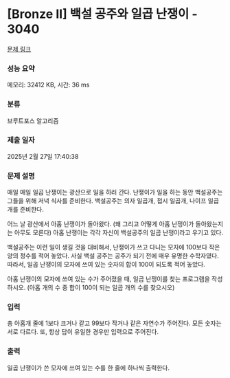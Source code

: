 # [Bronze II] 백설 공주와 일곱 난쟁이 - 3040 

[문제 링크](https://www.acmicpc.net/problem/3040) 

### 성능 요약

메모리: 32412 KB, 시간: 36 ms

### 분류

브루트포스 알고리즘

### 제출 일자

2025년 2월 27일 17:40:38

### 문제 설명

<p>매일 매일 일곱 난쟁이는 광산으로 일을 하러 간다. 난쟁이가 일을 하는 동안 백설공주는 그들을 위해 저녁 식사를 준비한다. 백설공주는 의자 일곱개, 접시 일곱개, 나이프 일곱개를 준비한다.</p>

<p>어느 날 광산에서 아홉 난쟁이가 돌아왔다. (왜 그리고 어떻게 아홉 난쟁이가 돌아왔는지는 아무도 모른다) 아홉 난쟁이는 각각 자신이 백설공주의 일곱 난쟁이라고 우기고 있다.</p>

<p>백설공주는 이런 일이 생길 것을 대비해서, 난쟁이가 쓰고 다니는 모자에 100보다 작은 양의 정수를 적어 놓았다. 사실 백설 공주는 공주가 되기 전에 매우 유명한 수학자였다. 따라서, 일곱 난쟁이의 모자에 쓰여 있는 숫자의 합이 100이 되도록 적어 놓았다.</p>

<p>아홉 난쟁이의 모자에 쓰여 있는 수가 주어졌을 때, 일곱 난쟁이를 찾는 프로그램을 작성하시오. (아홉 개의 수 중 합이 100이 되는 일곱 개의 수를 찾으시오)</p>

### 입력 

 <p>총 아홉개 줄에 1보다 크거나 같고 99보다 작거나 같은 자연수가 주어진다. 모든 숫자는 서로 다르다. 또, 항상 답이 유일한 경우만 입력으로 주어진다.</p>

### 출력 

 <p>일곱 난쟁이가 쓴 모자에 쓰여 있는 수를 한 줄에 하나씩 출력한다.</p>

